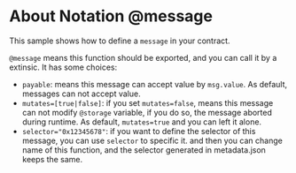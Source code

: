 # About Notation @message

This sample shows how to define a `message` in your contract.

`@message` means this function should be exported, and you can call it by a extinsic. 
It has some choices: 
* `payable`: means this message can accept value by `msg.value`. As default, messages can not accept value.
* `mutates=[true|false]`: if you set `mutates=false`, means this message can not modify `@storage` variable, if you do so, the message aborted during runtime.
As default, `mutates=true` and you can left it alone.
* `selector="0x12345678"`: if you want to define the selector of this message, you can use `selector` to specific it. and then you can change name of this function, and the selector generated in metadata.json keeps the same.
